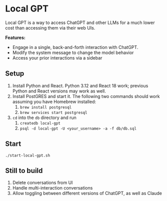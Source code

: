 # Local GPT

Local GPT is a way to access ChatGPT and other LLMs for a much lower cost than accessing
them via their web UIs.

**Features:**

* Engage in a single, back-and-forth interaction with ChatGPT.
* Modify the system message to change the model behavior
* Access your prior interactions via a sidebar

## Setup

1. Install Python and React. Python 3.12 and React 18 work; previous Python and React
   versions may work as well.
2. Install PostGRES and start it. The following two commands should work assuming you 
   have Homebrew installed:
    1. `brew install postgresql`
    2. `brew services start postgresql`
3. `cd` into the `db` directory and run 
    1. `createdb local-gpt`
    2. `psql -d local-gpt -U <your_username> -a -f db/db.sql`

## Start

`./start-local-gpt.sh`

## Still to build

1. Delete conversations from UI
2. Handle multi-interaction conversations
3. Allow toggling between different versions of ChatGPT, as well as Claude